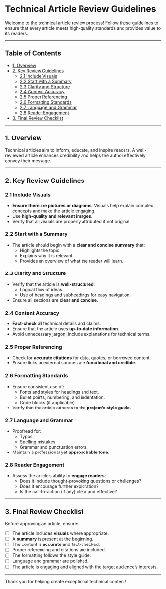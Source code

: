 # Technical Article Review Guidelines

Welcome to the technical article review process! Follow these guidelines to ensure that every article meets high-quality standards and provides value to its readers. 

---

## Table of Contents
- [1. Overview](#overview)
- [2. Key Review Guidelines](#key-review-guidelines)
  - [2.1 Include Visuals](#include-visuals)
  - [2.2 Start with a Summary](#start-with-a-summary)
  - [2.3 Clarity and Structure](#clarity-and-structure)
  - [2.4 Content Accuracy](#content-accuracy)
  - [2.5 Proper Referencing](#proper-referencing)
  - [2.6 Formatting Standards](#formatting-standards)
  - [2.7 Language and Grammar](#language-and-grammar)
  - [2.8 Reader Engagement](#reader-engagement)
- [3. Final Review Checklist](#final-review-checklist)

---

## 1. Overview
Technical articles aim to inform, educate, and inspire readers. A well-reviewed article enhances credibility and helps the author effectively convey their message.

---

## 2. Key Review Guidelines

### 2.1 Include Visuals
- **Ensure there are pictures or diagrams**: Visuals help explain complex concepts and make the article engaging.
- Use **high-quality and relevant images**.
- Verify that all visuals are properly attributed if not original.

### 2.2 Start with a Summary
- The article should begin with a **clear and concise summary** that:
  - Highlights the topic.
  - Explains why it is relevant.
  - Provides an overview of what the reader will learn.

### 2.3 Clarity and Structure
- Verify that the article is **well-structured**:
  - Logical flow of ideas.
  - Use of headings and subheadings for easy navigation.
- Ensure all sections are **clear and concise**.

### 2.4 Content Accuracy
- **Fact-check** all technical details and claims.
- Ensure that the article uses **up-to-date information**.
- Avoid unnecessary jargon; include explanations for technical terms.

### 2.5 Proper Referencing
- Check for **accurate citations** for data, quotes, or borrowed content.
- Ensure links to external sources are **functional and credible**.

### 2.6 Formatting Standards
- Ensure consistent use of:
  - Fonts and styles for headings and text.
  - Bullet points, numbering, and indentation.
  - Code blocks (if applicable).
- Verify that the article adheres to the **project’s style guide**.

### 2.7 Language and Grammar
- Proofread for:
  - Typos.
  - Spelling mistakes.
  - Grammar and punctuation errors.
- Maintain a professional yet **approachable tone**.

### 2.8 Reader Engagement
- Assess the article’s ability to **engage readers**:
  - Does it include thought-provoking questions or challenges?
  - Does it encourage further exploration?
  - Is the call-to-action (if any) clear and effective?

---

## 3. Final Review Checklist

Before approving an article, ensure:

- [ ] The article includes **visuals** where appropriate.
- [ ] A **summary** is present at the beginning.
- [ ] The content is **accurate** and fact-checked.
- [ ] Proper referencing and citations are included.
- [ ] The formatting follows the style guide.
- [ ] Language and grammar are polished.
- [ ] The article is engaging and aligned with the target audience’s interests.

---

Thank you for helping create exceptional technical content!